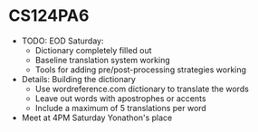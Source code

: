 # CS124PA6
* TODO: EOD Saturday:
    * Dictionary completely filled out
    * Baseline translation system working
    * Tools for adding pre/post-processing strategies working
* Details: Building the dictionary
    * Use wordreference.com dictionary to translate the words
    * Leave out words with apostrophes or accents
    * Include a maximum of 5 translations per word
* Meet at 4PM Saturday Yonathon's place 
